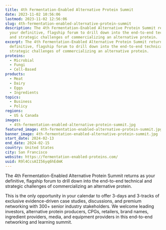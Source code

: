 ```yaml
---
title: 4th Fermentation-Enabled Alternative Protein Summit
date: 2023-11-02 10:56:06
lastmod: 2023-11-02 12:56:06
slug: 4th-fermentation-enabled-alternative-protein-summit
description: The 4th Fermentation-Enabled Alternative Protein Summit returns as
  your definitive, flagship forum to drill down into the end-to-end technical
  and strategic challenges of commercializing an alternative protein.
excerpt: The 4th Fermentation-Enabled Alternative Protein Summit returns as your
  definitive, flagship forum to drill down into the end-to-end technical and
  strategic challenges of commercializing an alternative protein.
proteins:
  - Microbial
  - Fungi
  - Cell-Based
products:
  - Meat
  - Dairy
  - Eggs
  - Ingredients
topics:
  - Business
  - Policy
regions:
  - US & Canada
images:
  - 4th-fermentation-enabled-alternative-protein-summit.jpg
featured_image: 4th-fermentation-enabled-alternative-protein-summit.jpg
banner_image: 4th-fermentation-enabled-alternative-protein-summit.jpg
start_date: 2024-02-13
end_date: 2024-02-15
country: United States
city: San Francisco
website: https://fermentation-enabled-proteins.com/
uuid: R9l4CcsAII56yq6hEdmK
---
```

The 4th Fermentation-Enabled Alternative Protein Summit returns as your definitive, flagship forum to drill down into the end-to-end technical and strategic challenges of commercializing an alternative protein.

This is the only opportunity in your calendar to offer 3-days and 3-tracks of exclusive evidence-driven case studies, discussions, and premium networking with 300+ senior industry stakeholders. We welcome leading investors, alternative protein producers, CPGs, retailers, brand names, ingredient providers, media, and equipment providers in this end-to-end networking and learning summit.